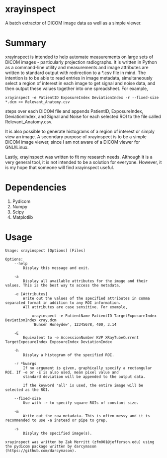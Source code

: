 # xrayinspect
A batch extractor of DICOM image data as well as a simple viewer.

# Summary
xrayinspect is intended to help automate measurements on large sets of DICOM images - particularly projection radiographs. It is written in Python as a command-line utility and measurements and image attributes are written to standard output with redirection to a *.csv file in mind. The intention is to be able to read entries in image metadata, simultaneously select a region of interest in each image to get signal and noise data, and then output these values together into one spreadsheet. For example,

	xrayinspect -e PatientID ExposureIndex DeviationIndex -r --fixed-size *.dcm >> Relevant_Anatomy.csv
	
steps over each DICOM file and appends PatientID, ExposureIndex, DeviationIndex, and Signal and Noise for each selected ROI to the file called Relevant_Anatomy.csv.

It is also possible to generate histograms of a region of interest or simply view an image. A secondary purpose of xrayinspect is to be a simple DICOM image viewer, since I am not aware of a DICOM viewer for GNU/Linux.

Lastly, xrayinspect was written to fit my research needs. Although it is a very general tool, it is not intended to be a solution for everyone. However, it is my hope that someone will find xrayinspect useful.

# Dependencies
1. Pydicom
2. Numpy
3. Scipy
4. Matplotlib

# Usage

	Usage: xrayinspect [Options] [Files]

	Options:
		--help
			Display this message and exit.
			
		-a
			Display all available attributes for the image and their values. This is the best way to access the metadata.
			
		-e [Attributes]
			Write out the values of the specified attributes in comma separated format in addition to any ROI information.
			All attributes are case sensitive. For example,
			
				xrayinspect -e PatientName PatientID TargetExposureIndex DeviationIndex xray.dcm
				'Bunsen Honeydew', 12345678, 400, 3.14
		
		-E
			Equivalent to -e AccessionNumber KVP XRayTubeCurrent TargetExposureIndex ExposureIndex DeviationIndex
		
		-h
			Display a histogram of the specified ROI.
		
		-r *kwargs
			If no argument is given, graphically specify a rectangular ROI. If -e or -E is also used, mean pixel value and
			standard deviation will be appended to the output data.
			
			If the keyword 'all' is used, the entire image will be selected as the ROI.
			
		--fixed-size
			Use with -r to specify square ROIs of constant size.
		
		-m
			Write out the raw metadata. This is often messy and it is recommended to use -a instead or pipe to grep.
			
		-s
			Display the specified image(s).
			
	xrayinspect was written by Zak Merritt (zfm001@jefferson.edu) using the pydicom package written by darcymason (https://github.com/darcymason).
